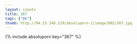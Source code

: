 ```yaml
--- 
layout: sieutv
title: 367
tags: ["0k"]
thumb: http://94.23.248.219/absoluporn-1/image/002/367.jpg
---
```

{% include absoluporn key="367" %} 
